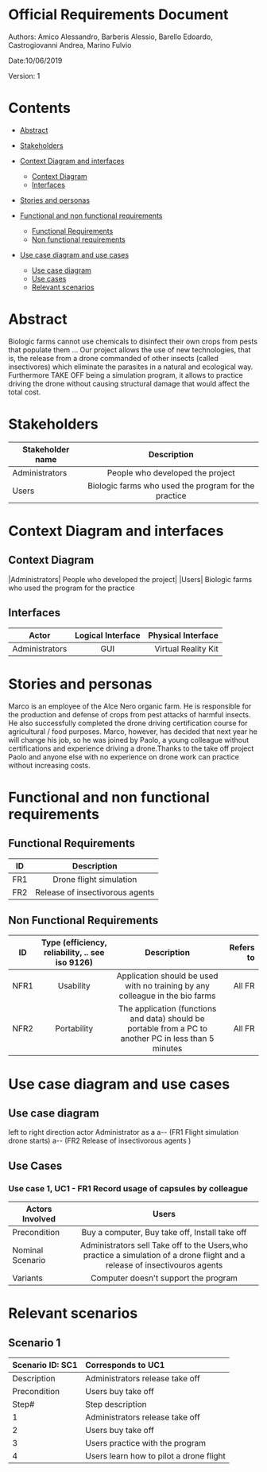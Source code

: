# Official Requirements Document

Authors: Amico Alessandro, Barberis Alessio, Barello Edoardo, Castrogiovanni Andrea, Marino Fulvio

Date:10/06/2019

Version: 1

# Contents
- [Abstract](#abstract)
- [Stakeholders](#stakeholders)
- [Context Diagram and interfaces](#context-diagram-and-interfaces)
	+ [Context Diagram](#context-diagram)
	+ [Interfaces](#interfaces) 
	
- [Stories and personas](#stories-and-personas)
- [Functional and non functional requirements](#functional-and-non-functional-requirements)
	+ [Functional Requirements](#functional-requirements)
	+ [Non functional requirements](#non-functional-requirements)
- [Use case diagram and use cases](#use-case-diagram-and-use-cases)
	+ [Use case diagram](#use-case-diagram)
	+ [Use cases](#use-cases)
	+ [Relevant scenarios](#relevant-scenarios)


# Abstract
Biologic farms cannot use chemicals to disinfect their own crops from pests that populate them ...
Our project allows the use of new technologies, that is, the release from a drone commanded of other insects (called insectivores) which eliminate the parasites in a natural and ecological way.
Furthermore TAKE OFF being a simulation program, it allows to practice driving the drone without causing structural damage that would affect the total cost.
# Stakeholders

| Stakeholder name  | Description | 
| ----------------- |:-----------:|
|Administrators| People who developed the project|
|Users| Biologic farms who used the program for the practice|
# Context Diagram and interfaces

## Context Diagram
|Administrators| People who developed the project|
|Users| Biologic farms who used the program for the practice
## Interfaces
| Actor | Logical Interface | Physical Interface  |
| ------------- |:-------------:| -----:|
|Administrators| GUI | Virtual Reality Kit| 

# Stories and personas
Marco is an employee of the Alce Nero organic farm. He is responsible for the production and defense of crops from pest attacks of harmful insects.
He also successfully completed the drone driving certification course for agricultural / food purposes. Marco, however, has decided that next year he will change his job, so he was joined by Paolo, a young colleague without certifications and experience driving a drone.Thanks to the take off project Paolo and anyone else with no experience on drone work can practice without increasing costs.

# Functional and non functional requirements

## Functional Requirements

| ID        | Description  |
| ------------- |:-------------:| 
|  FR1     |Drone flight simulation  |  
|  FR2     |Release of insectivorous agents|


## Non Functional Requirements

| ID        | Type (efficiency, reliability, .. see iso 9126)           | Description  | Refers to |
| ------------- |:-------------:| :-----:| -----:|
|  NFR1  |   Usability | Application should be used with no training by any colleague in the bio farms  | All FR |
|  NFR2    | Portability | The application (functions and data) should be portable from a PC to another PC in less than 5 minutes | All FR | 



# Use case diagram and use cases

## Use case diagram
left to right direction actor Administrator as a 
a-- (FR1 Flight simulation drone starts)
a-- (FR2 Release of insectivorous agents )
## Use Cases

### Use case 1, UC1 - FR1  Record usage of capsules by colleague

| Actors Involved        |Users |
| ------------- |:-------------:| 
|  Precondition     | Buy a computer, Buy take off, Install take off |  
|  Nominal Scenario     |Administrators sell Take off to the Users,who practice a simulation of a drone flight and a release of insectivouros agents |
|  Variants     | Computer doesn't support the program |



# Relevant scenarios

## Scenario 1

| Scenario ID: SC1        | Corresponds to UC1  |
| ------------- |:-------------| 
| Description | Administrators release take off |
| Precondition | Users buy take off  |
| Step#        |  Step description   |
|  1     | Administrators release take off| 
|  2     | Users buy take off |
|  3     | Users practice with the program |
| 4 | Users learn how to pilot a drone flight |


